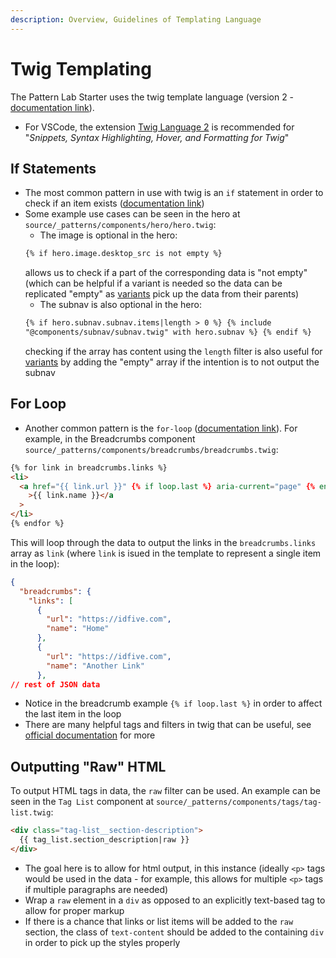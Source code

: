 ```yaml
---
description: Overview, Guidelines of Templating Language
---
```


# Twig Templating

The Pattern Lab Starter uses the twig template language (version 2 - [documentation link](https://twig.symfony.com/doc/2.x/)).

- For VSCode, the extension [Twig Language 2](https://marketplace.visualstudio.com/items?itemName=mblode.twig-language-2) is recommended for "_Snippets, Syntax Highlighting, Hover, and Formatting for Twig_"

## If Statements

- The most common pattern in use with twig is an `if` statement in order to check if an item exists ([documentation link](https://twig.symfony.com/doc/2.x/tags/if.html))
- Some example use cases can be seen in the hero at `source/_patterns/components/hero/hero.twig`:
  - The image is optional in the hero:
  ```html
  {% if hero.image.desktop_src is not empty %}
  ```
  allows us to check if a part of the corresponding data is "not empty" (which can be helpful if a variant is needed so the data can be replicated "empty" as [variants](/docs/front-end/idfive-component-library#variants-page--component) pick up the data from their parents)
  - The subnav is also optional in the hero:
  ```html
  {% if hero.subnav.subnav.items|length > 0 %} {% include
  "@components/subnav/subnav.twig" with hero.subnav %} {% endif %}
  ```
  checking if the array has content using the `length` filter is also useful for [variants](/docs/front-end/idfive-component-library#variants-page--component) by adding the "empty" array if the intention is to not output the subnav

## For Loop

- Another common pattern is the `for-loop` ([documentation link](https://twig.symfony.com/doc/2.x/tags/for.html)). For example, in the Breadcrumbs component `source/_patterns/components/breadcrumbs/breadcrumbs.twig`:

```html
{% for link in breadcrumbs.links %}
<li>
  <a href="{{ link.url }}" {% if loop.last %} aria-current="page" {% endif %}
    >{{ link.name }}</a
  >
</li>
{% endfor %}
```

This will loop through the data to output the links in the `breadcrumbs.links` array as `link` (where `link` is isued in the template to represent a single item in the loop):

```json
{
  "breadcrumbs": {
    "links": [
      {
        "url": "https://idfive.com",
        "name": "Home"
      },
      {
        "url": "https://idfive.com",
        "name": "Another Link"
      },
// rest of JSON data
```

- Notice in the breadcrumb example `{% if loop.last %}` in order to affect the last item in the loop
- There are many helpful tags and filters in twig that can be useful, see [official documentation](https://twig.symfony.com/doc/2.x/) for more

## Outputting "Raw" HTML

To output HTML tags in data, the `raw` filter can be used. An example can be seen in the `Tag List` component at `source/_patterns/components/tags/tag-list.twig`:

```html
<div class="tag-list__section-description">
  {{ tag_list.section_description|raw }}
</div>
```

- The goal here is to allow for html output, in this instance (ideally `<p>` tags would be used in the data - for example, this allows for multiple `<p>` tags if multiple paragraphs are needed)
- Wrap a `raw` element in a `div` as opposed to an explicitly text-based tag to allow for proper markup
- If there is a chance that links or list items will be added to the `raw` section, the class of `text-content` should be added to the containing `div` in order to pick up the styles properly
